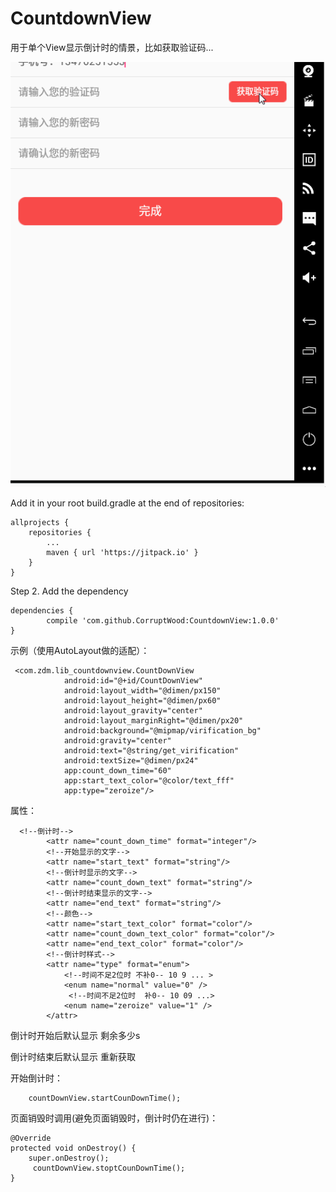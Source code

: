 # CountdownView
用于单个View显示倒计时的情景，比如获取验证码...

![image](https://github.com/CorruptWood/CountdownView/blob/master/coundown.gif?raw=true)

Add it in your root build.gradle at the end of repositories:

	allprojects {
		repositories {
			...
			maven { url 'https://jitpack.io' }
		}
	}

Step 2. Add the dependency

	dependencies {
	        compile 'com.github.CorruptWood:CountdownView:1.0.0'
	}


示例（使用AutoLayout做的适配）：
     
     <com.zdm.lib_countdownview.CountDownView
                android:id="@+id/CountDownView"
                android:layout_width="@dimen/px150"
                android:layout_height="@dimen/px60"
                android:layout_gravity="center"
                android:layout_marginRight="@dimen/px20"
                android:background="@mipmap/virification_bg"
                android:gravity="center"
                android:text="@string/get_virification"
                android:textSize="@dimen/px24"
                app:count_down_time="60"
                app:start_text_color="@color/text_fff"
                app:type="zeroize"/>

属性：
      
      <!--倒计时-->
            <attr name="count_down_time" format="integer"/>
            <!--开始显示的文字-->
            <attr name="start_text" format="string"/>
            <!--倒计时显示的文字-->
            <attr name="count_down_text" format="string"/>
            <!--倒计时结束显示的文字-->
            <attr name="end_text" format="string"/>
            <!--颜色-->
            <attr name="start_text_color" format="color"/>
            <attr name="count_down_text_color" format="color"/>
            <attr name="end_text_color" format="color"/>
            <!--倒计时样式-->
            <attr name="type" format="enum">
                <!--时间不足2位时 不补0-- 10 9 ... >
                <enum name="normal" value="0" />
                 <!--时间不足2位时  补0-- 10 09 ...>
                <enum name="zeroize" value="1" />
            </attr>

倒计时开始后默认显示 剩余多少s 

倒计时结束后默认显示 重新获取



开始倒计时：
        
        countDownView.startCounDownTime();

页面销毁时调用(避免页面销毁时，倒计时仍在进行)：
    
    @Override
    protected void onDestroy() {
        super.onDestroy();
         countDownView.stoptCounDownTime();
    }

